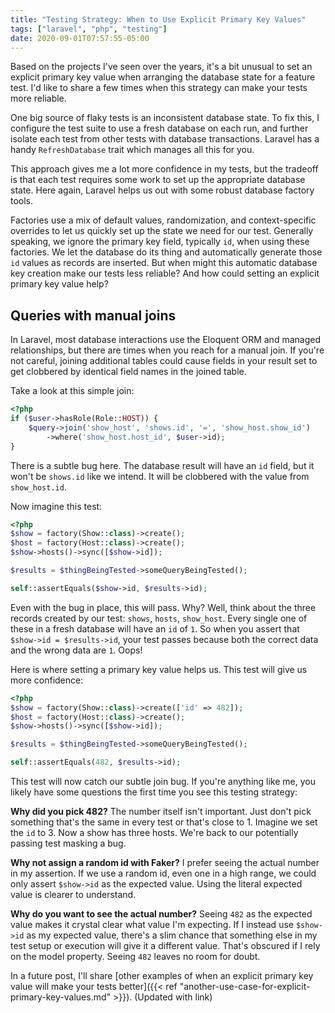 ```yaml
---
title: "Testing Strategy: When to Use Explicit Primary Key Values"
tags: ["laravel", "php", "testing"]
date: 2020-09-01T07:57:55-05:00
---
```


Based on the projects I've seen over the years, it's a bit unusual to set an explicit primary key value when arranging the database state for a feature test. I'd like to share a few times when this strategy can make your tests more reliable.

<!--more-->

One big source of flaky tests is an inconsistent database state. To fix this, I configure the test suite to use a fresh database on each run, and further isolate each test from other tests with database transactions. Laravel has a handy `RefreshDatabase` trait which manages all this for you. 

This approach gives me a lot more confidence in my tests, but the tradeoff is that each test requires some work to set up the appropriate database state. Here again, Laravel helps us out with some robust database factory tools.

Factories use a mix of default values, randomization, and context-specific overrides to let us quickly set up the state we need for our test. Generally speaking, we ignore the primary key field, typically `id`, when using these factories. We let the database do its thing and automatically generate those `id` values as records are inserted. But when might this automatic database key creation make our tests less reliable? And how could setting an explicit primary key value help?

## Queries with manual joins

In Laravel, most database interactions use the Eloquent ORM and managed relationships, but there are times when you reach for a manual join. If you're not careful, joining additional tables could cause fields in your result set to get clobbered by identical field names in the joined table.

Take a look at this simple join:
```php
<?php
if ($user->hasRole(Role::HOST)) {
    $query->join('show_host', 'shows.id', '=', 'show_host.show_id')
        ->where('show_host.host_id', $user->id);
}
```

There is a subtle bug here. The database result will have an `id` field, but it won't be `shows.id` like we intend. It will be clobbered with the value from `show_host.id`. 

Now imagine this test:
```php
<?php
$show = factory(Show::class)->create();
$host = factory(Host::class)->create();
$show->hosts()->sync([$show->id]);

$results = $thingBeingTested->someQueryBeingTested();

self::assertEquals($show->id, $results->id);
```

Even with the bug in place, this will pass. Why? Well, think about the three records created by our test: `shows`, `hosts`, `show_host`. Every single one of these in a fresh database will have an `id` of `1`. So when you assert that `$show->id = $results->id`, your test passes because both the correct data and the wrong data are `1`. Oops!

Here is where setting a primary key value helps us. This test will give us more confidence:
```php
<?php
$show = factory(Show::class)->create(['id' => 482]);
$host = factory(Host::class)->create();
$show->hosts()->sync([$show->id]);

$results = $thingBeingTested->someQueryBeingTested();

self::assertEquals(482, $results->id);
```

This test will now catch our subtle join bug. If you're anything like me, you likely have some questions the first time you see this testing strategy:

**Why did you pick 482?** The number itself isn't important. Just don't pick something that's the same in every test or that's close to 1. Imagine we set the `id` to 3. Now a show has three hosts. We're back to our potentially passing test masking a bug.

**Why not assign a random id with Faker?** I prefer seeing the actual number in my assertion. If we use a random id, even one in a high range, we could only assert `$show->id` as the expected value. Using the literal expected value is clearer to understand.

**Why do you want to see the actual number?** Seeing `482` as the expected value makes it crystal clear what value I'm expecting. If I instead use `$show->id` as my expected value, there's a slim chance that something else in my test setup or execution will give it a different value. That's obscured if I rely on the model property. Seeing `482` leaves no room for doubt.

In a future post, I'll share [other examples of when an explicit primary key value will make your tests better]({{< ref "another-use-case-for-explicit-primary-key-values.md" >}}). (Updated with link)